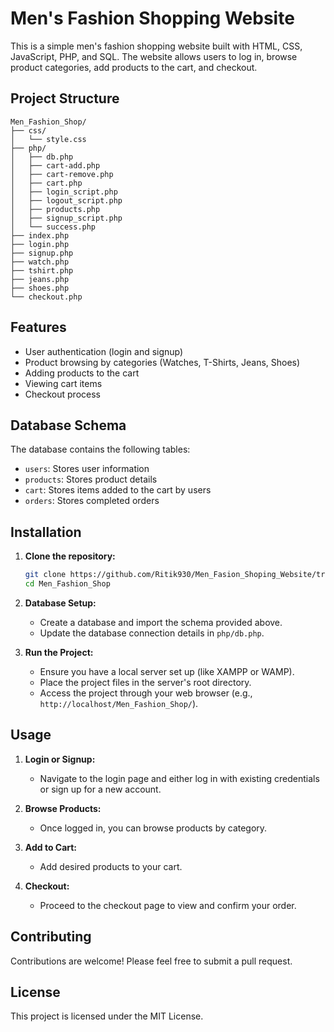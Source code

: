 # Men's Fashion Shopping Website

This is a simple men's fashion shopping website built with HTML, CSS, JavaScript, PHP, and SQL. The website allows users to log in, browse product categories, add products to the cart, and checkout.

## Project Structure
```
Men_Fashion_Shop/
├── css/
│   └── style.css
├── php/
│   ├── db.php
│   ├── cart-add.php
│   ├── cart-remove.php
│   ├── cart.php
│   ├── login_script.php
│   ├── logout_script.php
│   ├── products.php
│   ├── signup_script.php
│   └── success.php
├── index.php
├── login.php
├── signup.php
├── watch.php
├── tshirt.php
├── jeans.php
├── shoes.php
└── checkout.php
```
## Features

- User authentication (login and signup)
- Product browsing by categories (Watches, T-Shirts, Jeans, Shoes)
- Adding products to the cart
- Viewing cart items
- Checkout process

## Database Schema

The database contains the following tables:

- `users`: Stores user information
- `products`: Stores product details
- `cart`: Stores items added to the cart by users
- `orders`: Stores completed orders


## Installation

1. **Clone the repository:**

   ```bash
   git clone https://github.com/Ritik930/Men_Fasion_Shoping_Website/tree/main
   cd Men_Fashion_Shop
   ```

2. **Database Setup:**
   
   - Create a database and import the schema provided above.
   - Update the database connection details in `php/db.php`.

3. **Run the Project:**

   - Ensure you have a local server set up (like XAMPP or WAMP).
   - Place the project files in the server's root directory.
   - Access the project through your web browser (e.g., `http://localhost/Men_Fashion_Shop/`).

## Usage

1. **Login or Signup:**
   - Navigate to the login page and either log in with existing credentials or sign up for a new account.

2. **Browse Products:**
   - Once logged in, you can browse products by category.

3. **Add to Cart:**
   - Add desired products to your cart.

4. **Checkout:**
   - Proceed to the checkout page to view and confirm your order.

## Contributing

Contributions are welcome! Please feel free to submit a pull request.

## License

This project is licensed under the MIT License.
```

